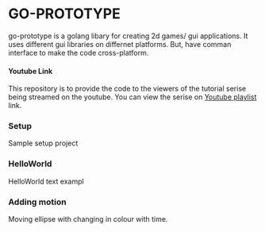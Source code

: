 # GO-PROTOTYPE
go-prototype is a golang libary for creating 2d games/ gui applications. It uses different gui libraries on differnet platforms. But, have comman interface to make the code cross-platform.

#### Youtube Link
This repository is to provide the code to the viewers of the tutorial serise being streamed on the youtube. You can view the serise on [Youtube playlist](https://www.youtube.com/watch?v=BL-jOVTm48g&list=PLub5C2vM5SjJIF0f561mAON7nFG2nKHD9) link.

### Setup 
Sample setup project 

### HelloWorld
HelloWorld text exampl

### Adding motion
Moving ellipse with changing in colour with time.